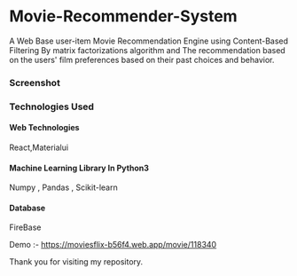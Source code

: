 # Movie-Recommender-System
A Web Base user-item Movie Recommendation Engine using Content-Based Filtering By matrix factorizations algorithm and
The recommendation based on the users' film preferences based on their past choices and behavior.
### Screenshot



### Technologies Used

#### Web Technologies
React,Materialui

#### Machine Learning Library In Python3
Numpy , Pandas , Scikit-learn

#### Database
FireBase

Demo :- https://moviesflix-b56f4.web.app/movie/118340

Thank you for visiting my repository.
